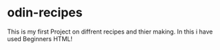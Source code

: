 # odin-recipes
This is my first Project on diffrent recipes and thier making.
In this i have used Beginners HTML!